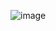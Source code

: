 ![image](https://user-images.githubusercontent.com/76823502/153607681-4f9b0d6f-0d13-4d85-82ad-96f4a6f918bd.png)
